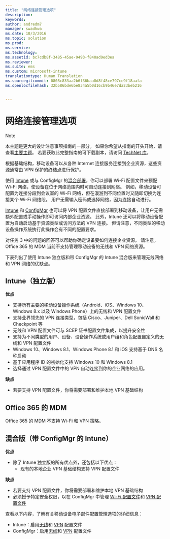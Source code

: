 ```yaml
---
title: "网络连接管理选项"
description: 
keywords: 
author: andredm7
manager: swadhwa
ms.date: 10/3/2016
ms.topic: solution
ms.prod: 
ms.service: 
ms.technology: 
ms.assetid: bc7cdb8f-3485-45ae-9493-f840ad9ed3ea
ms.reviewer: 
ms.suite: ems
ms.custom: microsoft-intune
translationtype: Human Translation
ms.sourcegitcommit: 0808c833aa2b6f36baa8d8f48ce797cc9f18aafa
ms.openlocfilehash: 32b586bde6be834a5b0d16cb9b46e7da23beb216


---
```


# 网络连接管理选项

>[!NOTE]
>本主题是更大的设计注意事项指南的一部分。 如果你希望从指南的开头开始，请查看[主要主题](mdm-design-considerations-guide.md)。 若要获取此完整指南的可下载副本，请访问 [TechNet 库](https://gallery.technet.microsoft.com/Mobile-Device-Management-7d401582)。

根据基础结构，移动设备可以从各种 Internet 连接服务连接到企业资源，这些资源通常由 VPN 保护的终结点进行保护。

使用 [Intune](/Intune/deploy-use/wi-fi-connections-in-microsoft-intune) 或与 ConfigMgr 的[混合部署](https://technet.microsoft.com/library/dn261221.aspx)，你可以部署 Wi-Fi 配置文件来预配 Wi-Fi 网络，使设备在位于网络范围内时可自动连接到网络。 例如，移动设备可配置为连接分段到会议室的 Wi-Fi 网络，但在漫游到不同位置时又随即切换为连接某个 Wi-Fi 网络段。 用户无需输入密码或选择网络，因为连接自动进行。

[Intune](/Intune/deploy-use/vpn-connections-in-microsoft-intune) 和 [ConfigMgr](https://technet.microsoft.com/library/dn261217.aspx) 也可以将 VPN 配置文件直接部署到移动设备，让用户无需额外配置或手动操作即可访问内部企业资源。 此外，Intune 还可以将移动设备配置为自动启动基于资源类型或访问方法的 VPN 连接。 但请注意，不同类型的移动设备操作系统执行此操作会有不同的配置要求。

对任务 3 中的问题的回答可以帮助你确定设备要如何连接企业资源。 请注意，<token> Office 365 的 MDM</token> 当前不支持管理移动设备的无线和 VPN 网络资源。

下表列出了使用 Intune 独立版和带 ConfigMgr 的 Intune 混合版来管理无线网络和 VPN 网络的优缺点。

## Intune（独立版）

**优点**

- 支持所有主要的移动设备操作系统（Android、iOS、Windows 10、Windows 8.x 以及 Windows Phone）上的无线和 VPN 配置文件 
- 支持业界领先的 VPN 连接类型，包括 Cisco、Juniper、Dell SonicWall 和 Checkpoint 等
- 无线和 VPN 配置文件可与 SCEP 证书配置文件集成，以提升安全性
- 支持为不同类型的用户、设备、设备操作系统或用户组和角色配置自定义的无线和 VPN 配置文件
- Windows 10、Windows 8.1、Windows Phone 8.1 和 iOS 支持基于 DNS 名称启动
- 基于应用程序 ID 的初始化支持 Windows 10 和 Windows 8.1
- 选择通过 VPN 配置文件中的 VPN 自动连接到你的企业网络的应用。

**缺点**

- 若要支持 VPN 配置文件，你将需要部署和维护本地 VPN 基础结构

## Office 365 的 MDM

Office 365 的 MDM 不支持 Wi-Fi 和 VPN 策略。

## 混合版（带 ConfigMgr 的 Intune）

**优点**

- 除了 Intune 独立版的所有优点外，还包括以下优点：
    - 现有的本地企业 VPN 基础结构支持 VPN 配置文件

**缺点**

- 若要支持 VPN 配置文件，你将需要部署和维护本地 VPN 基础结构 
- 必须授予特定安全权限，以在 ConfigMgr 中管理 [Wi-Fi 配置文件](https://technet.microsoft.com/library/dn408646.aspx)和 [VPN 配置文件](https://technet.microsoft.com/library/dn408643.aspx)

查看以下内容，了解有关移动设备电子邮件配置管理选项的详细信息：

- Intune：启用[无线](/Intune/deploy-use/wi-fi-connections-in-microsoft-intune)和 [VPN](/Intune/deploy-use/vpn-connections-in-microsoft-intune) 配置文件
- ConfigMgr：启用[无线](https://technet.microsoft.com/library/dn261221.aspx)和 [VPN](https://technet.microsoft.com/library/dn261217.aspx) 配置文件



<!--HONumber=Oct16_HO1-->


